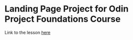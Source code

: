 # Landing Page Project for Odin Project Foundations Course

Link to the lesson [here](https://www.theodinproject.com/lessons/foundations-landing-page#viewing-your-project-on-the-web)

